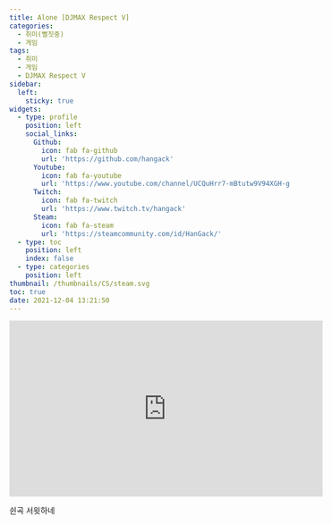 ```yaml
---
title: Alone [DJMAX Respect V]
categories:
  - 취미(뻘짓중)
  - 게임
tags:
  - 취미
  - 게임
  - DJMAX Respect V
sidebar:
  left:
    sticky: true
widgets:
  - type: profile
    position: left
    social_links:
      Github:
        icon: fab fa-github
        url: 'https://github.com/hangack'
      Youtube:
        icon: fab fa-youtube
        url: 'https://www.youtube.com/channel/UCQuHrr7-mBtutw9V94XGH-g'
      Twitch:
        icon: fab fa-twitch
        url: 'https://www.twitch.tv/hangack'
      Steam:
        icon: fab fa-steam
        url: 'https://steamcommunity.com/id/HanGack/'
  - type: toc
    position: left
    index: false
  - type: categories
    position: left
thumbnail: /thumbnails/CS/steam.svg
toc: true
date: 2021-12-04 13:21:50
---
```


<iframe width="560" height="315" src="https://www.youtube.com/embed/fo4-UDwaPBM" title="YouTube video player" frameborder="0" allow="accelerometer; autoplay; clipboard-write; encrypted-media; gyroscope; picture-in-picture" allowfullscreen></iframe>

쉰곡 서윗하네

